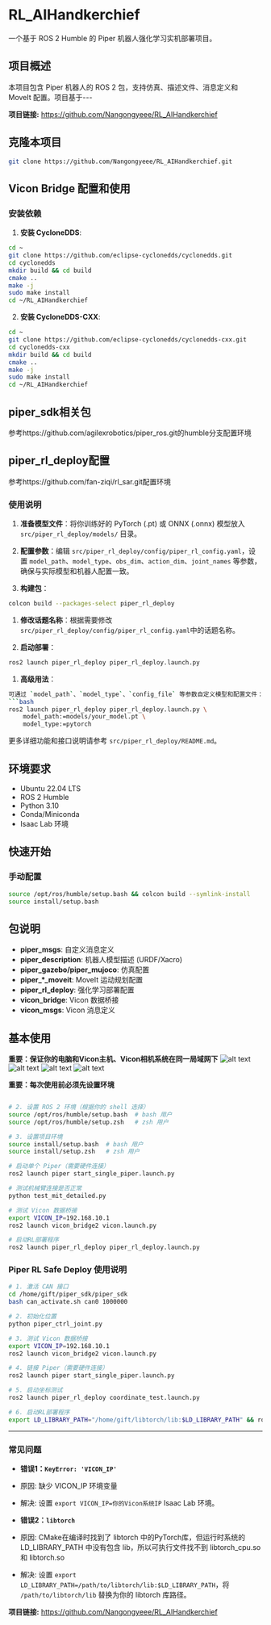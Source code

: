 # RL_AIHandkerchief

一个基于 ROS 2 Humble 的 Piper 机器人强化学习实机部署项目。

## 项目概述

本项目包含 Piper 机器人的 ROS 2 包，支持仿真、描述文件、消息定义和 MoveIt 配置。项目基于---

**项目链接:** https://github.com/Nangongyeee/RL_AIHandkerchief


## 克隆本项目

```bash
git clone https://github.com/Nangongyeee/RL_AIHandkerchief.git
```

## Vicon Bridge 配置和使用

### 安装依赖

1. **安装 CycloneDDS**:
```bash
cd ~
git clone https://github.com/eclipse-cyclonedds/cyclonedds.git
cd cyclonedds
mkdir build && cd build
cmake ..
make -j
sudo make install
cd ~/RL_AIHandkerchief
```

2. **安装 CycloneDDS-CXX**:
```bash
cd ~
git clone https://github.com/eclipse-cyclonedds/cyclonedds-cxx.git
cd cyclonedds-cxx
mkdir build && cd build
cmake ..
make -j
sudo make install
cd ~/RL_AIHandkerchief
```

## piper_sdk相关包

参考https://github.com/agilexrobotics/piper_ros.git的humble分支配置环境

## piper_rl_deploy配置

参考https://github.com/fan-ziqi/rl_sar.git配置环境

### 使用说明

1. **准备模型文件**：将你训练好的 PyTorch (.pt) 或 ONNX (.onnx) 模型放入 `src/piper_rl_deploy/models/` 目录。

2. **配置参数**：编辑 `src/piper_rl_deploy/config/piper_rl_config.yaml`，设置 `model_path`、`model_type`、`obs_dim`、`action_dim`、`joint_names` 等参数，确保与实际模型和机器人配置一致。

3. **构建包**：
```bash
colcon build --packages-select piper_rl_deploy
```
1. **修改话题名称**：根据需要修改 `src/piper_rl_deploy/config/piper_rl_config.yaml`中的话题名称。

2. **启动部署**：
```bash
ros2 launch piper_rl_deploy piper_rl_deploy.launch.py
```

1. **高级用法**：
```bash
可通过 `model_path`、`model_type`、`config_file` 等参数自定义模型和配置文件：
```bash
ros2 launch piper_rl_deploy piper_rl_deploy.launch.py \
	model_path:=models/your_model.pt \
	model_type:=pytorch
```

更多详细功能和接口说明请参考 `src/piper_rl_deploy/README.md`。

## 环境要求

- Ubuntu 22.04 LTS
- ROS 2 Humble
- Python 3.10
- Conda/Miniconda
- Isaac Lab 环境

## 快速开始

### 手动配置

```bash
source /opt/ros/humble/setup.bash && colcon build --symlink-install
source install/setup.bash
```

## 包说明

- **piper_msgs**: 自定义消息定义
- **piper_description**: 机器人模型描述 (URDF/Xacro)
- **piper_gazebo/piper_mujoco**: 仿真配置
- **piper_*_moveit**: MoveIt 运动规划配置
- **piper_rl_deploy**: 强化学习部署配置
- **vicon_bridge**: Vicon 数据桥接
- **vicon_msgs**: Vicon 消息定义


## 基本使用

**重要：保证你的电脑和Vicon主机、Vicon相机系统在同一局域网下**
![alt text](docs/image.png)
![alt text](docs/image2.png)
![alt text](docs/image3.png)
![alt text](docs/image4.png)

**重要：每次使用前必须先设置环境**

```bash

# 2. 设置 ROS 2 环境（根据你的 shell 选择）
source /opt/ros/humble/setup.bash  # bash 用户
source /opt/ros/humble/setup.zsh   # zsh 用户

# 3. 设置项目环境
source install/setup.bash  # bash 用户
source install/setup.zsh   # zsh 用户

# 启动单个 Piper（需要硬件连接）
ros2 launch piper start_single_piper.launch.py

# 测试机械臂连接是否正常
python test_mit_detailed.py

# 测试 Vicon 数据桥接
export VICON_IP=192.168.10.1
ros2 launch vicon_bridge2 vicon.launch.py

# 启动RL部署程序
ros2 launch piper_rl_deploy piper_rl_deploy.launch.py

```

### Piper RL Safe Deploy 使用说明

```bash
# 1. 激活 CAN 接口
cd /home/gift/piper_sdk/piper_sdk
bash can_activate.sh can0 1000000

# 2. 初始化位置
python piper_ctrl_joint.py

# 3. 测试 Vicon 数据桥接
export VICON_IP=192.168.10.1
ros2 launch vicon_bridge2 vicon.launch.py

# 4. 链接 Piper（需要硬件连接）
ros2 launch piper start_single_piper.launch.py

# 5. 启动坐标测试
ros2 launch piper_rl_deploy coordinate_test.launch.py

# 6. 启动RL部署程序
export LD_LIBRARY_PATH="/home/gift/libtorch/lib:$LD_LIBRARY_PATH" && ros2 launch piper_rl_deploy piper_rl_safe_deploy.launch.py

```

---

### 常见问题

- **错误1：`KeyError: 'VICON_IP'`**
- 原因: 缺少 VICON_IP 环境变量
- 解决: 设置 `export VICON_IP=你的Vicon系统IP` Isaac Lab 环境。

- **错误2：`libtorch`**
- 原因: CMake在编译时找到了 libtorch 中的PyTorch库，但运行时系统的 LD_LIBRARY_PATH 中没有包含 lib，所以可执行文件找不到 libtorch_cpu.so 和 libtorch.so
- 解决: 设置 `export LD_LIBRARY_PATH=/path/to/libtorch/lib:$LD_LIBRARY_PATH`，将 `/path/to/libtorch/lib` 替换为你的 libtorch 库路径。

**项目链接:** https://github.com/Nangongyeee/RL_AIHandkerchief


